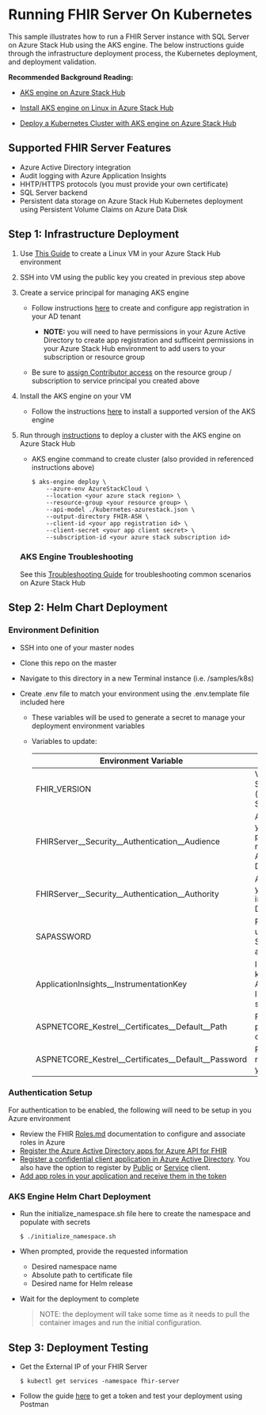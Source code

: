 # Running FHIR Server On Kubernetes

This sample illustrates how to run a FHIR Server instance with SQL Server on Azure Stack Hub using the AKS engine. The below instructions guide through the infrastructure deployment process, the Kubernetes deployment, and deployment validation.


**Recommended Background Reading:**

- [AKS engine on Azure Stack Hub](https://docs.microsoft.com/en-us/azure-stack/user/azure-stack-kubernetes-aks-engine-overview?view=azs-2002)

- [Install AKS engine on Linux in Azure Stack Hub](https://docs.microsoft.com/en-us/azure-stack/user/azure-stack-kubernetes-aks-engine-deploy-linux?view=azs-2002)

- [Deploy a Kubernetes Cluster with AKS engine on Azure Stack Hub](https://docs.microsoft.com/en-us/azure-stack/user/azure-stack-kubernetes-aks-engine-deploy-cluster?view=azs-2002)


## Supported FHIR Server Features
- Azure Active Directory integration
- Audit logging with Azure Application Insights
- HHTP/HTTPS protocols (you must provide your own certificate)
- SQL Server backend
- Persistent data storage on Azure Stack Hub Kubernetes deployment using Persistent Volume Claims on Azure Data Disk

## Step 1: Infrastructure Deployment

1. Use [This Guide](https://docs.microsoft.com/en-us/azure-stack/user/azure-stack-quick-linux-portal?view=azs-2002) to create a Linux VM in your Azure Stack Hub environment

1. SSH into VM using the public key you created in previous step above

1. Create a service principal for managing AKS engine

    - Follow instructions [here](https://docs.microsoft.com/en-us/azure-stack/operator/azure-stack-create-service-principals?view=azs-2002) to create and configure app registration in your AD tenant

        - **NOTE:** you will need to have permissions in your Azure Active Directory to create app registration and sufficeint permissions in your Azure Stack Hub environment to add users to your subscription or resource group

    - Be sure to [assign Contributor access](https://docs.microsoft.com/en-us/azure-stack/operator/azure-stack-create-service-principals?view=azs-2002#assign-a-role) on the resource group / subscription to service principal you created above

1. Install the AKS engine on your VM
    - Follow the instructions [here](https://docs.microsoft.com/en-us/azure-stack/user/azure-stack-kubernetes-aks-engine-deploy-linux?view=azs-2002) to install a supported version of the AKS engine

1. Run through [instructions](https://docs.microsoft.com/en-us/azure-stack/user/azure-stack-kubernetes-aks-engine-deploy-cluster?view=azs-2002) to deploy a cluster with the AKS engine on Azure Stack Hub

    - AKS engine command to create cluster (also provided in referenced instructions above)
        ```
        $ aks-engine deploy \
            --azure-env AzureStackCloud \
            --location <your azure stack region> \
            --resource-group <your resource group> \
            --api-model ./kubernetes-azurestack.json \
            --output-directory FHIR-ASH \
            --client-id <your app registration id> \
            --client-secret <your app client secret> \
            --subscription-id <your azure stack subscription id>
        ```
    ### AKS Engine Troubleshooting

    See this [Troubleshooting Guide](https://docs.microsoft.com/en-us/azure-stack/user/azure-stack-kubernetes-aks-engine-troubleshoot?view=azs-2002) for troubleshooting common scenarios on Azure Stack Hub


## Step 2: Helm Chart Deployment

### Environment Definition
- SSH into one of your master nodes

- Clone this repo on the master

- Navigate to this directory in a new Terminal instance (i.e. /samples/k8s)

- Create .env file to match your environment using the .env.template file included here
    - These variables will be used to generate a secret to manage your deployment environment variables
    - Variables to update:
    
        |Environment Variable|Description|
        |--------------------|-----------|
        |FHIR_VERSION | Version of FHIR Server to Run (ex. R4, R5, STU3)|
        |FHIRServer__Security__Authentication__Audience| Audience from your service princpal registration in Azure Active Directory|
        |FHIRServer__Security__Authentication__Authority| Authority from your client app in Azure Active Directory|
        |SAPASSWORD| Password to use for SQL Server service account
        |ApplicationInsights__InstrumentationKey| Instrumentation key for Azure Application Insights to send audit logs|
        |ASPNETCORE_Kestrel__Certificates__Default__Path| Fully qualified path to your certificate|
        |ASPNETCORE_Kestrel__Certificates__Default__Password| Password required to use your certificate|


### Authentication Setup

For authentication to be enabled, the following will need to be setup in you Azure environment 

- Review the FHIR [Roles.md](https://github.com/microsoft/fhir-server/blob/master/docs/Roles.md) documentation to configure and associate roles in Azure 
- [Register the Azure Active Directory apps for Azure API for FHIR](https://docs.microsoft.com/en-us/azure/healthcare-apis/fhir-app-registration)
- [Register a confidential client application in Azure Active Directory](https://docs.microsoft.com/en-us/azure/healthcare-apis/register-resource-azure-ad-client-app).  You also have the option to register by [Public](https://docs.microsoft.com/en-us/azure/healthcare-apis/register-public-azure-ad-client-app) or [Service](https://docs.microsoft.com/en-us/azure/healthcare-apis/register-service-azure-ad-client-app) client.
- [Add app roles in your application and receive them in the token](https://docs.microsoft.com/en-us/azure/active-directory/develop/howto-add-app-roles-in-azure-ad-apps)


### AKS Engine Helm Chart Deployment

- Run the initialize_namespace.sh file here to create the namespace and populate with secrets
    ```
    $ ./initialize_namespace.sh
    ```

- When prompted, provide the requested information
    - Desired namespace name
    - Absolute path to certificate file
    - Desired name for Helm release

- Wait for the deployment to complete
    > NOTE: the deployment will take some time as it needs to pull the container images and run the initial configuration.

## Step 3: Deployment Testing

- Get the External IP of your FHIR Server
    ```
    $ kubectl get services -namespace fhir-server
    ```    

- Follow the guide [here](https://docs.microsoft.com/en-us/azure/healthcare-apis/access-fhir-postman-tutorial) to get a token and test your deployment using Postman
